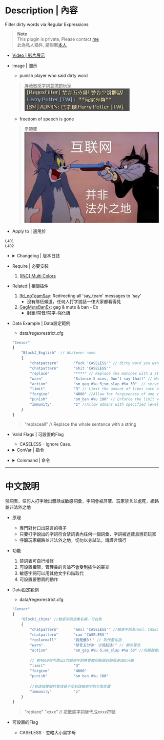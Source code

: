 # Description | 內容
Filter dirty words via Regular Expressions

> __Note__ <br/>
This plugin is private, Please contact [me](https://github.com/fbef0102/Game-Private_Plugin#私人插件列表-private-plugins-list)<br/>
此為私人插件, 請聯繫[本人](https://github.com/fbef0102/Game-Private_Plugin#私人插件列表-private-plugins-list)

* [Video | 影片展示](https://youtu.be/K_-9qyHquP0)

* Image | 圖示
	* punish player who said dirty word
	> 屏蔽敏感字詞並懲罰玩家
	<br/>![sm_regexfilter_1](image/sm_regexfilter_1.jpg)
	* freedom of speech is gone
	> 示範圖
	<br/>![sm_regexfilter_1](image/sm_regexfilter_2.jpg)

* Apply to | 適用於
```
L4D1
L4D2
```

* <details><summary>Changelog | 版本日誌</summary>

    ```php
    //Twilight Suzuka @ 2009
    //Harry @ 2022
    ```
	* v1.3
	    * Remake Code
        * Add "replaceall" option
        * Fix memory leak
    * v1.2
        * [Original Post by Twilight Suzuka](https://forums.alliedmods.net/showthread.php?t=71867)
</details>

* Require | 必要安裝
	1. [[INC] Multi Colors](https://forums.alliedmods.net/showthread.php?t=247770)

* Related | 相關插件
    1. [lfd_noTeamSay](https://github.com/fbef0102/L4D1_2-Plugins/tree/master/lfd_noTeamSay): Redirecting all 'say_team' messages to 'say'
        * 沒有隊伍頻道，任何人打字說話一律大家都看得見
    2. [GagMuteBanEx](https://github.com/fbef0102/L4D1_2-Plugins/tree/master/GagMuteBanEx): gag & mute & ban - Ex
        * 封鎖/禁音/禁字-強化版

* Data Example | Data設定範例
	* data/regexrestrict.cfg
	```php
    "Censor"
    {
        "Block2_English"  // Whatever name
        {
            "chatpattern"		"fuck 'CASELESS'" // dirty word you want to ban, CASELESS is flag, which means ignore Case
            "chatpattern"		"shit 'CASELESS'"
            "replace"			"****" // Replace the matches with a string
            "warn"				"Silence 5 mins, Don't say that!" // Warn the client they are violating the matching rules
            "action"			"sm_gag #%u 5;sm_slap #%u 30"  // server executes an RCON command, to see more cmds: https://wiki.alliedmods.net/Admin_commands_(sourcemod)#Basic_Commands
            "limit"				"3" // Limit the amount of times such a pattern may be spoken
            "forgive"			"4000" //Allow for forgiveness of one violation every x seconds
            "punish"			"sm_ban #%u 180" // Enforce the limit with a punishment RCON command
            "immunity"          "z" //Allow admins with specified levels to be immune
        }	
    }
	```
    > "replaceall" // Replace the whole sentance with a string

* Valid Flags | 可設置的Flag
    * CASELESS - Ignore Case.

* <details><summary>ConVar | 指令</summary>

	* cfg/sourcemod/sm_regexfilter.cfg
		```php
        // If 1, REGEXFILTER Enabled
        regexfilter_enable "1"

        // If 1, Remove all whitespace
        regexfilter_remove_white_space "0"
		```
</details>

* <details><summary>Command | 命令</summary>

	None
</details>

- - - -
# 中文說明
禁詞表，任何人打字說出髒話或敏感詞彙，字詞會被屏蔽、玩家禁言並處死，網路並非法外之地

* 原理
    * 專門對付口出惡言的噴子
    * 只要打字說出的字詞符合禁詞表內任何一個詞彙，字詞被遮蔽且懲罰玩家
	* 呼籲玩家網路並非法外之地，切勿以身試法，請謹言慎行

* 功能
    1. 禁詞表可自行增修
	2. 可設置權限，管理員的言論不會受到插件的審查
	3. 敏感字詞可以用其他文字和諧取代
	4. 可設置要懲罰的動作

* Data設定範例
	* data/regexrestrict.cfg
	```php
    "Censor"
    {
        "Block3_China" //敏感字詞合集名稱，可自取
        {
            "chatpattern"		"nmsl 'CASELESS'" //敏感字詞為nmsl，CASELESS是Flag，意思是忽略大小寫
            "chatpattern"		"cao 'CASELESS'"
            "replaceall"		"我是傻B！" // 取代整句話
            "warn"				"禁言五分钟! 少说脏话!" // 顯示警告
            "action"			"sm_gag #%u 5;sm_slap #%u 30" //伺服器會採取的命令動作，此處命令為禁言五分鐘且巴掌30滴傷害，想看更多命令：https://wiki.alliedmods.net/Admin_commands_(sourcemod)

            // 在4000秒內說出3次敏感字詞將會被伺服器封鎖長達180分鐘
            "limit"				"3"
            "forgive"			"4000"
            "punish"			"sm_ban #%u 180"

            //有這個權限的管理員不受到該敏感字詞合集影響
            "immunity"          "z"
        }	
    }
	```
    > "replace" "xxxx" // 把敏感字詞替代成xxxx符號 <br/>

* 可設置的Flag
    * CASELESS - 忽略大小寫字母

